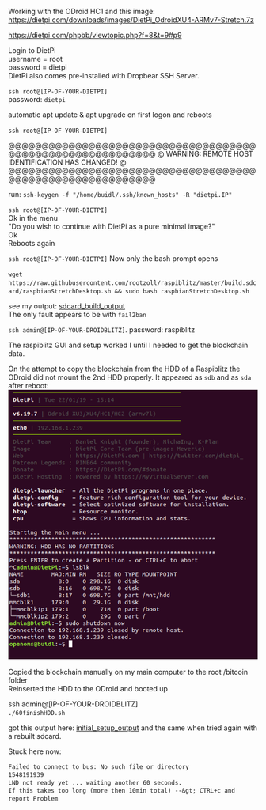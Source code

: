 Working with the ODroid HC1 and this image: https://dietpi.com/downloads/images/DietPi_OdroidXU4-ARMv7-Stretch.7z

https://dietpi.com/phpbb/viewtopic.php?f=8&t=9#p9

Login to DietPi  
username = root  
password = dietpi  
DietPi also comes pre-installed with Dropbear SSH Server.

`ssh root@[IP-OF-YOUR-DIETPI]`  
password: `dietpi`

automatic apt update & apt upgrade on first logon and reboots

`ssh root@[IP-OF-YOUR-DIETPI]`

@@@@@@@@@@@@@@@@@@@@@@@@@@@@@@@@@@@@@@@@@@@@@@@@@@@@@@@@@@@
@    WARNING: REMOTE HOST IDENTIFICATION HAS CHANGED!     @
@@@@@@@@@@@@@@@@@@@@@@@@@@@@@@@@@@@@@@@@@@@@@@@@@@@@@@@@@@@

run: `ssh-keygen -f "/home/buidl/.ssh/known_hosts" -R "dietpi.IP"`

`ssh root@[IP-OF-YOUR-DIETPI]`  
Ok in the menu  
"Do you wish to continue with DietPi as a pure minimal image?"  
Ok  
Reboots again

`ssh root@[IP-OF-YOUR-DIETPI]`
Now only the bash prompt opens

`wget https://raw.githubusercontent.com/rootzoll/raspiblitz/master/build.sdcard/raspbianStretchDesktop.sh && sudo bash raspbianStretchDesktop.sh`

see my output: [sdcard_build_output](sdcard_build_output.html)  
The only fault appears to be with `fail2ban`

 
`ssh admin@[IP-OF-YOUR-DROIDBLITZ]`.
password: raspiblitz

The raspiblitz GUI and setup worked I until I needed to get the blockchain data.

On the attempt to copy the blockchain from the HDD of a Raspiblitz the ODroid did not mount the 2nd HDD properly.
It appeared as `sdb` and as `sda` after reboot:
![](after_reboot_with_2nd_HDD.png)

 Copied the blockchain manually on my main computer to the root /bitcoin folder  
 Reinserted the HDD to the ODroid and booted up
 
 ssh admin@[IP-OF-YOUR-DROIDBLITZ]  
`./60finishHDD.sh` 

got this output here: [initial_setup_output](initial_setup_output.html)
and the same when tried again with a rebuilt sdcard.

Stuck here now: 
```
Failed to connect to bus: No such file or directory
1548191939
LND not ready yet ... waiting another 60 seconds.
If this takes too long (more then 10min total) --&gt; CTRL+c and report Problem
```


